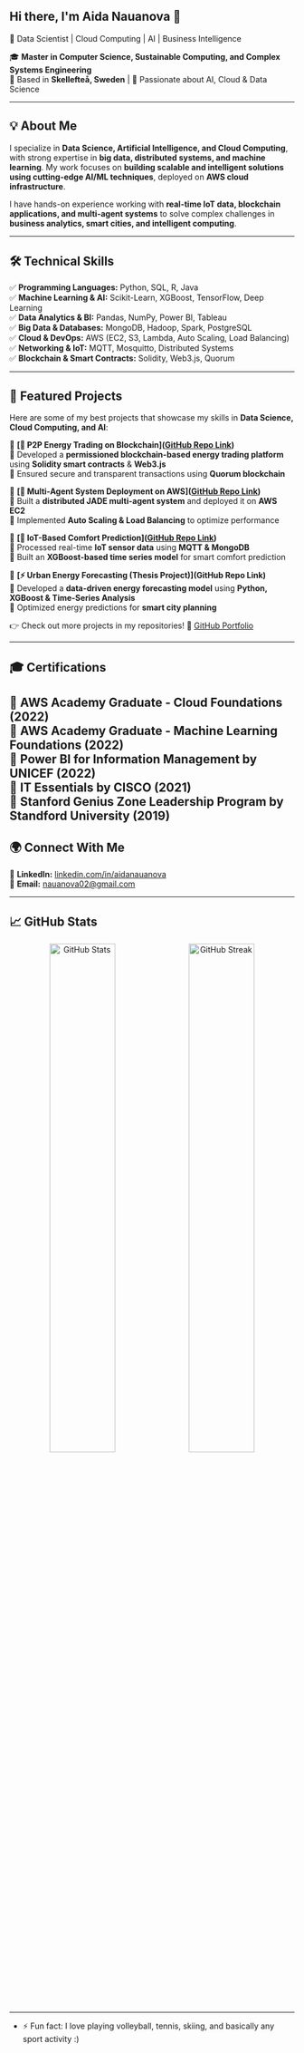 ## Hi there, I'm Aida Nauanova 👋
🚀 Data Scientist | Cloud Computing | AI | Business Intelligence 

🎓 **Master in Computer Science, Sustainable Computing, and Complex Systems Engineering**  
📍 Based in **Skellefteå, Sweden** | 🌱 Passionate about AI, Cloud & Data Science  

---

## **💡 About Me**
I specialize in **Data Science, Artificial Intelligence, and Cloud Computing**, with strong expertise in **big data, distributed systems, and machine learning**. My work focuses on **building scalable and intelligent solutions using cutting-edge AI/ML techniques**, deployed on **AWS cloud infrastructure**.  

I have hands-on experience working with **real-time IoT data, blockchain applications, and multi-agent systems** to solve complex challenges in **business analytics, smart cities, and intelligent computing**.  

---

## **🛠️ Technical Skills**
✅ **Programming Languages:** Python, SQL, R, Java  
✅ **Machine Learning & AI:** Scikit-Learn, XGBoost, TensorFlow, Deep Learning  
✅ **Data Analytics & BI:** Pandas, NumPy, Power BI, Tableau  
✅ **Big Data & Databases:** MongoDB, Hadoop, Spark, PostgreSQL  
✅ **Cloud & DevOps:** AWS (EC2, S3, Lambda, Auto Scaling, Load Balancing)  
✅ **Networking & IoT:** MQTT, Mosquitto, Distributed Systems  
✅ **Blockchain & Smart Contracts:** Solidity, Web3.js, Quorum  

---

## **📌 Featured Projects**
Here are some of my best projects that showcase my skills in **Data Science, Cloud Computing, and AI**:

📌 **[🔗 P2P Energy Trading on Blockchain]([GitHub Repo Link](https://github.com/nauanova02/p2p-energy-trading.git))**  
🔹 Developed a **permissioned blockchain-based energy trading platform** using **Solidity smart contracts** & **Web3.js**  
🔹 Ensured secure and transparent transactions using **Quorum blockchain**  

📌 **[🤖 Multi-Agent System Deployment on AWS]([GitHub Repo Link](https://github.com/nauanova02/multi-agent-system.git))**  
🔹 Built a **distributed JADE multi-agent system** and deployed it on **AWS EC2**  
🔹 Implemented **Auto Scaling & Load Balancing** to optimize performance  

📌 **[📡 IoT-Based Comfort Prediction]([GitHub Repo Link](https://github.com/nauanova02/comfort-prediction.git))**  
🔹 Processed real-time **IoT sensor data** using **MQTT & MongoDB**  
🔹 Built an **XGBoost-based time series model** for smart comfort prediction  

📌 **[⚡ Urban Energy Forecasting (Thesis Project)](GitHub Repo Link)**  
🔹 Developed a **data-driven energy forecasting model** using **Python, XGBoost & Time-Series Analysis**  
🔹 Optimized energy predictions for **smart city planning**  

👉 Check out more projects in my repositories! 🔗 [GitHub Portfolio](https://github.com/aidanauanova)  

---
## **🎓 Certifications**
📌 **AWS Academy Graduate - Cloud Foundations** (2022)  
📌 **AWS Academy Graduate - Machine Learning Foundations** (2022)  
📌 **Power BI for Information Management by UNICEF** (2022)  
📌 **IT Essentials by CISCO** (2021)  
📌 **Stanford Genius Zone Leadership Program by Standford University** (2019)  
---
## **🌍 Connect With Me**
📌 **LinkedIn:** [linkedin.com/in/aidanauanova](https://linkedin.com/in/aidanauanova)  
📌 **Email:** [nauanova02@gmail.com](mailto:nauanova02@gmail.com)  

---

## **📈 GitHub Stats**
<p align="center">
  <img src="https://github-readme-stats.vercel.app/api?username=nauanova02&show_icons=true&theme=radical" width="48%" alt="GitHub Stats">
  <img src="https://github-readme-streak-stats.herokuapp.com/?user=nauanova02&theme=radical" width="48%" alt="GitHub Streak">
</p>

---

- ⚡ Fun fact: I love playing volleyball, tennis, skiing, and basically any sport activity :) 
